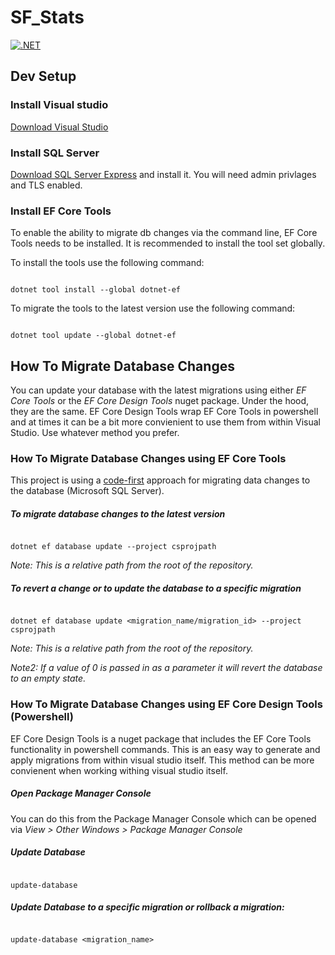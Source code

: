 # SF_Stats

[![.NET](https://github.com/GCherry/sf_stats/actions/workflows/dotnet.yml/badge.svg)](https://github.com/GCherry/sf_stats/actions/workflows/dotnet.yml)

## Dev Setup

 

### Install Visual studio

[Download Visual Studio](https://visualstudio.microsoft.com/downloads/)

 

### Install SQL Server

[Download SQL Server Express](https://www.microsoft.com/en-us/download/details.aspx?id=101064) and install it. You will need admin privlages and TLS enabled.

 

### Install EF Core Tools

To enable the ability to migrate db changes via the command line, EF Core Tools needs to be installed. It is recommended to install the tool set globally.

 

To install the tools use the following command:

 

```

dotnet tool install --global dotnet-ef

```

 

To migrate the tools to the latest version use the following command:

 

```

dotnet tool update --global dotnet-ef

```

 

## How To Migrate Database Changes

You can update your database with the latest migrations using either _EF Core Tools_ or the _EF Core Design Tools_ nuget package. Under the hood, they are the same. EF Core Design Tools wrap EF Core Tools in powershell and at times it can be a bit more convienient to use them from within Visual Studio. Use whatever method you prefer.

 

### How To Migrate Database Changes using EF Core Tools

 

This project is using a [code-first](https://docs.microsoft.com/en-us/aspnet/core/data/ef-mvc/intro?view=aspnetcore-5.0) approach for migrating data changes to the database (Microsoft SQL Server).

 

##### To migrate database changes to the latest version

 

```

dotnet ef database update --project csprojpath

```

 

_Note: This is a relative path from the root of the repository._

 

##### To revert a change or to update the database to a specific migration

 

```

dotnet ef database update <migration_name/migration_id> --project csprojpath

```

 

_Note: This is a relative path from the root of the repository._

 

_Note2: If a value of 0 is passed in as a parameter it will revert the database to an empty state._

 

### How To Migrate Database Changes using EF Core Design Tools (Powershell)

EF Core Design Tools is a nuget package that includes the EF Core Tools functionality in powershell commands. This is an easy way to generate and apply migrations from within visual studio itself. This method can be more convienent when working withing visual studio itself.

 

##### Open Package Manager Console

You can do this from the Package Manager Console which can be opened via _View > Other Windows > Package Manager Console_

 

##### Update Database

 

```

update-database

```

##### Update Database to a specific migration or rollback a migration:

```

update-database <migration_name>

```
